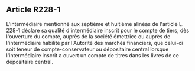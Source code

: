 Article R228-1
----
L'intermédiaire mentionné aux septième et huitième alinéas de l'article L. 228-1
déclare sa qualité d'intermédiaire inscrit pour le compte de tiers, dès
l'ouverture du compte, auprès de la société émettrice ou auprès de
l'intermédiaire habilité par l'Autorité des marchés financiers, que celui-ci
soit teneur de compte-conservateur ou dépositaire central lorsque
l'intermédiaire inscrit a ouvert un compte de titres dans les livres de ce
dépositaire central.
